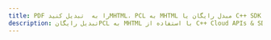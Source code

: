 ---title: PDF را به  تبدیل کنیدMHTML، PCL به MHTML مبدل رایگان یا C++ SDKdescription: تبدیل رایگانPCL به MHTML با استفاده از C++ Cloud APIs & SDK همچنین اسناد PDF را در Cloud ایجاد، ویرایش و رندر کنید.---